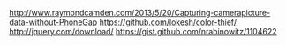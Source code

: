 http://www.raymondcamden.com/2013/5/20/Capturing-camerapicture-data-without-PhoneGap
https://github.com/lokesh/color-thief/
http://jquery.com/download/
https://gist.github.com/nrabinowitz/1104622
